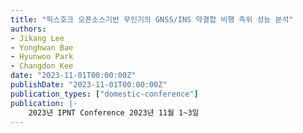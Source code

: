 ```yaml
---
title: "픽스호크 오픈소스기반 무인기의 GNSS/INS 약결합 비행 측위 성능 분석"
authors:
- Jikang Lee
- Yonghwan Bae
- Hyunwoo Park
- Changdon Kee
date: "2023-11-01T00:00:00Z"
publishDate: "2023-11-01T00:00:00Z"
publication_types: ["domestic-conference"]
publication: |-
    2023년 IPNT Conference 2023년 11월 1~3일
---
```


